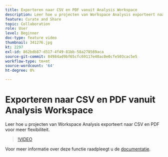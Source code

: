```yaml
---
title: Exporteren naar CSV en PDF vanuit Analysis Workspace
description: Leer hoe u projecten van Workspace Analysis exporteert naar CSV en PDF voor meer flexibiliteit.
feature: Curate and Share
topic: Collaboration
role: User
level: Beginner
doc-type: feature video
thumbnail: 341276.jpg
kt: 2297
exl-id: 862bdb87-d317-4f49-81bb-58a278569aca
source-git-commit: 84984ad9bf65cfc69117e40ac0e0cfe503cac5e5
workflow-type: tm+mt
source-wordcount: '64'
ht-degree: 0%

---
```


# Exporteren naar CSV en PDF vanuit Analysis Workspace

Leer hoe u projecten van Workspace Analysis exporteert naar CSV en PDF voor meer flexibiliteit.

>[!VIDEO](https://video.tv.adobe.com/v/341276/?quality=12&learn=on)

Voor meer informatie over deze functie raadpleegt u de [documentatie](https://experienceleague.adobe.com/docs/analytics/analyze/analysis-workspace/curate-share/download-send.html?lang=en).
